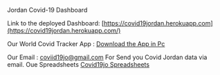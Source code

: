 Jordan Covid-19 Dashboard

Link to the deployed Dashboard: [https://covid19jordan.herokuapp.com](https://covid19jordan.herokuapp.com/)

Our World Covid Tracker App : [Download the App in Pc](https://drive.google.com/u/1/uc?id=169NAaty25FRcmwHABiLtjjoDusOmwxFa&export=download)

Our Email : coviid19jo@gmail.com   For Send you Covid Jordan data via email. 
Oue Spreadsheets [Covid19jo Spreadsheets](https://docs.google.com/spreadsheets/d/1nfHXfxVVDfTGobBmgzkWH6qM6ZxmJ7LnZ-4owH1Ak_w/edit?usp=drivesdk)
